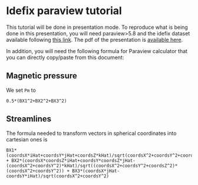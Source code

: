 # Idefix paraview tutorial

This tutorial will be done in presentation mode. To reproduce what is being done
in this presentation, you will need paraview>5.8 and the idefix dataset available following [this link](https://filesender.renater.fr/?s=download&token=fead5091-7308-4252-ba3c-8d740b40695a). The pdf of the presentation is [available here](slides.pdf).

In addition, you will need the following formula for Paraview calculator that you can directly copy/paste from this document:

## Magnetic pressure

We set `Pm` to

```shell
0.5*(BX1^2+BX2^2+BX3^2)
```

## Streamlines

The formula needed to transform vectors in spherical coordinates into cartesian ones is

```shell
BX1*(coordsX*iHat+coordsY*jHat+coordsZ*kHat)/sqrt(coordsX^2+coordsY^2+coordsZ^2) + BX2*(coordsX*coordsZ*iHat+coordsY*coordsZ*jHat-(coordsX^2+coordsY^2)*kHat)/sqrt((coordsX^2+coordsY^2+coordsZ^2)*(coordsX^2+coordsY^2)) + BX3*(coordsX*jHat-coordsY*iHat)/sqrt(coordsX^2+coordsY^2)
```

